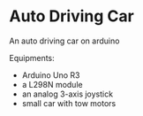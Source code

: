 Auto Driving Car
================

An auto driving car on arduino

Equipments:
- Arduino Uno R3
- a L298N module
- an analog 3-axis joystick
- small car with tow motors

